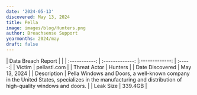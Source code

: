 ```yaml
---
date: '2024-05-13'
discovered: May 13, 2024
title: Pella
image: images/blog/Hunters.png
author: Breachsense Support
yearmonths: 2024/may
draft: false
---
```


| Data Breach Report           |              | 
| :-----------: | :-------------:     |:-------------:    | :-----:|
| Victim      | pellastl.com      | 
| Threat Actor      | Hunters      | 
| Date Discovered      | May 13, 2024      | 
| Description      | Pella Windows and Doors, a well-known company in the United States, specializes in the manufacturing and distribution of high-quality windows and doors.      | 
| Leak Size      | 339.4GB      | 

